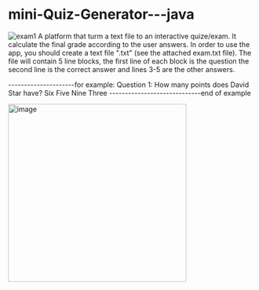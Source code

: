 # mini-Quiz-Generator---java
![exam1](https://user-images.githubusercontent.com/63601971/145600381-77168e1e-d3c9-4c8c-835e-8e84ace9822f.png)
A platform that turm a text file to an interactive quize/exam. It calculate the final grade according to the user answers.
In order to use the app, you should create a text file ".txt" (see the attached exam.txt file).
The file will contain 5 line blocks, the first line of each block is the question
the second line is the correct answer
and lines 3-5 are the other answers.

---------------------for example:
Question 1:  How many points does David Star have?
Six
Five
Nine
Three
-----------------------------end of example


<img width="363" alt="image" src="https://user-images.githubusercontent.com/63601971/145600748-374b6bdc-d35d-4e76-a593-7933c3d5ec02.png">
